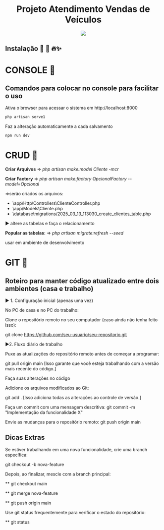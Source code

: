  
<h1 align="center"> Projeto Atendimento Vendas de Veículos </h1>

<p align="center">
<img loading="lazy" src="http://img.shields.io/static/v1?label=STATUS&message=EM%20DESENVOLVIMENTO&color=GREEN&style=for-the-badge"/>
</p>



## Instalação  📝  🚀 🔥✨


# CONSOLE  📝 
## Comandos para colocar no console para facilitar o uso
 
Ativa o browser para acessar o sistema em http://localhost:8000

```markdown
php artisan serve1
```

Faz a alteração automaticamente a cada salvamento

```markdown
npm run dev
```


# CRUD  📝 

**Criar Arquivos** =>  *php artisan make:model Cliente -mcr*

**Criar Factory** => *php artisan make:factory OpcionalFactory --model=Opcional*
  
 =>serão criados os arquivos:     
 * \app\Http\Controllers\ClienteController.php
 * \app\Models\Cliente.php
 * \database\migrations/2025_03_13_113030_create_clientes_table.php

  ▶️ altere as tabelas e faça o relacionamento

**Popular as tabelas:**  => *php artisan migrate:refresh --seed*

usar em ambiente de desenvolvimento



# GIT  📝 

## Roteiro para manter código atualizado entre dois ambientes (casa e trabalho)

▶️ 1. Configuração inicial (apenas uma vez)

No PC de casa e no PC do trabalho:

Clone o repositório remoto no seu computador (caso ainda não tenha feito isso):

git clone https://github.com/seu-usuario/seu-repositorio.git


▶️2. Fluxo diário de trabalho

 Puxe as atualizações do repositório remoto antes de começar a programar:

git pull origin main [Isso garante que você esteja trabalhando com a versão mais recente do código.]

Faça suas alterações no código 

Adicione os arquivos modificados ao Git:

git add .    [Isso adiciona todas as alterações ao controle de versão.]

Faça um commit com uma mensagem descritiva:
git commit -m "Implementação da funcionalidade X"

Envie as mudanças para o repositório remoto:
git push origin main


## Dicas Extras
Se estiver trabalhando em uma nova funcionalidade, crie uma branch específica:

git checkout -b nova-feature


Depois, ao finalizar, mescle com a branch principal:

** git checkout main

** git merge nova-feature

** git push origin main

Use git status frequentemente para verificar o estado do repositório:

** git status

